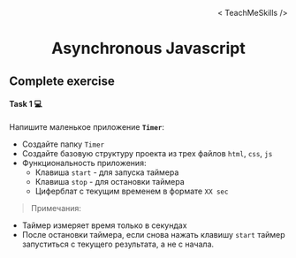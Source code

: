 <p align='right'>< TeachMeSkills /></p>
<h1 align='center'>Asynchronous Javascript</h1>

## Complete exercise

#### Task 1 💻

Напишите маленькое приложение **`Timer`**:

+ Создайте папку `Timer`
+ Создайте базовую структуру проекта из трех файлов `html`, `css`, `js`
+ Функциональность приложения: 
    + Клавиша `start` - для запуска таймера
    + Клавиша `stop` - для остановки таймера
    + Циферблат с текущим временем в формате `XX sec`

> Примечания:

+ Таймер измеряет время только в секундах
+ После остановки таймера, если снова нажать клавишу `start` таймер запуститься с текущего результата, а не с начала.
